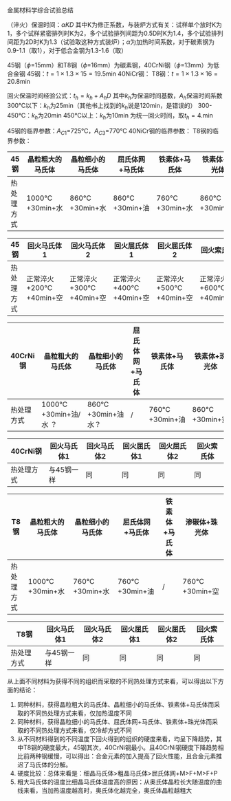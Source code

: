 金属材料学综合试验总结



（淬火）保温时间：$\alpha KD$
其中K为修正系数，与装炉方式有关：试样单个放时K为1，多个试样紧密排列时K为2，多个试验排列间距为0.5D时K为1.4，多个试验排列间距为2D时K为1.3（试验取这种方式装炉）；$\alpha$为加热时间系数，对于碳素钢为0.9-1.1（取1），对于低合金钢为1.3-1.6（取）

45钢（$\phi$=15mm）和T8钢（$\phi$=16mm）为碳素钢，40CrNi钢（$\phi$=13mm）为低合金钢
45钢：$t=1 \times 1.3 \times 15=19.5$min
40NiCr钢：
T8钢：$t=1 \times 1.3 \times 16=20.8$min

回火保温时间经验公式：$t_h=k_h+A_h D$
其中$k_h$为保温时间基数，$A_h$保温时间系数
300℃以下：$k_h$为25min（其他书上找到的$k_h$说是120min，是错误的）
300-450℃：$k_h$为20min
450℃以上：$k_h$为10min
为统一回火时间，取$t_h=4.$min

45钢的临界参数：$A_{C1}$=725℃，$A_{C3}$=770℃
40NiCr钢的临界参数：
T8钢的临界参数：



| 45钢       | 晶粒粗大的马氏体 | 晶粒细小的马氏体 | 屈氏体网+马氏体 | 铁素体+马氏体 | 铁素体+珠光体 |
| ---------- | ---------------- | ---------------- | --------------- | ------------- | ------------- |
| 热处理方式 | 1000℃+30min+水   | 860℃+30min+水    | 860℃+30min+油   | 760℃+30min+水 | 860℃+30min+空 |

| 45钢       | 回火马氏体1            | 回火马氏体2            | 回火屈氏体1            | 回火屈氏体2            | 回火索氏体             |
| ---------- | ---------------------- | ---------------------- | ---------------------- | ---------------------- | ---------------------- |
| 热处理方式 | 正常淬火+200℃+40min+空 | 正常淬火+300℃+40min+空 | 正常淬火+400℃+40min+空 | 正常淬火+500℃+40min+空 | 正常淬火+600℃+40min+空 |


| 40CrNi钢       | 晶粒粗大的马氏体 | 晶粒细小的马氏体 | 屈氏体网+马氏体 | 铁素体+马氏体   | 铁素体+珠光体   |
| ---------- | ---------------- | ---------------- | --------------- | --------------- | --------------- |
| 热处理方式 | 1000℃+30min+油/水  ？ | 860℃+30min+油  水？ | / | 760℃+30min+油 | 860℃+30min+空 |

| 40CrNi钢       | 回火马氏体1            | 回火马氏体2            | 回火屈氏体1            | 回火屈氏体2            | 回火索氏体             |
| ---------- | ---------------------- | ---------------------- | ---------------------- | ---------------------- | ---------------------- |
| 热处理方式 | 与45钢一样 |同|同|同|同|

| T8钢      | 晶粒粗大的马氏体 | 晶粒细小的马氏体 | 屈氏体网+马氏体 | 铁素体+马氏体   | 渗碳体+珠光体 |
| ---------- | ---------------- | ---------------- | --------------- | --------------- | --------------- |
| 热处理方式 | 1000℃+30min+水 | 760℃+30min+水 | 760℃+30min+油 | / | 760℃+30min+空 |

| T8钢       | 回火马氏体1 | 回火马氏体2 | 回火屈氏体1 | 回火屈氏体2 | 回火索氏体 |
| ---------- | ----------- | ----------- | ----------- | ----------- | ---------- |
| 热处理方式 | 与45钢一样  | 同          | 同          | 同          | 同         |



从上面不同材料为获得不同的组织而采取的不同热处理方式来看，可以得出以下方面的结论：

1. 同种材料，获得晶粒粗大的马氏体、晶粒细小的马氏体、铁素体+马氏体而采取的不同热处理方式来看，仅加热温度不同
2. 同种材料，获得晶粒细小的马氏体、屈氏体网+马氏体、铁素体+珠光体而采取的不同热处理方式来看，仅冷却方式不同
3. 从不同材料得到的不同温度下回火得到的组织的硬度来看，均呈下降趋势，其中T8钢的硬度最大，45钢其次，40CrNi钢最小。且40CrNi钢硬度下降趋势相比前两种钢缓慢，可以得出：合金元素的加入提高了回火性能，且合金元素推迟了马氏体的分解。
4. 硬度比较：总体来看是：细晶马氏体>粗晶马氏体>屈氏体网+M>F+M>F+P
5. 粗大马氏体的温度比细晶马氏体温度高的原因：从奥氏体晶粒长大随温度的曲线来看，当加热温度越高时，奥氏体化越完全，奥氏体晶粒越粗大